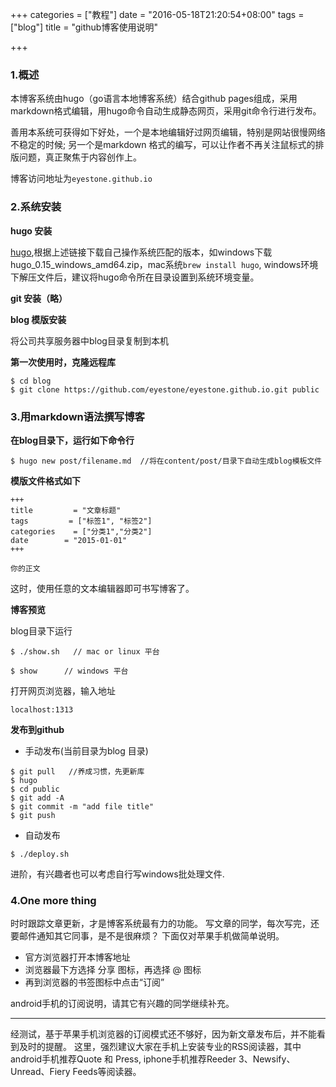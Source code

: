 +++
categories = ["教程"]
date = "2016-05-18T21:20:54+08:00"
tags = ["blog"]
title = "github博客使用说明"

+++

### 1.概述

本博客系统由hugo（go语言本地博客系统）结合github pages组成，采用markdown格式编辑，用hugo命令自动生成静态网页，采用git命令行进行发布。

善用本系统可获得如下好处，一个是本地编辑好过网页编辑，特别是网站很慢网络不稳定的时候; 另一个是markdown 格式的编写，可以让作者不再关注鼠标式的排版问题，真正聚焦于内容创作上。


博客访问地址为`eyestone.github.io`

### 2.系统安装

**hugo 安装**

[hugo](https://github.com/spf13/hugo/releases),根据上述链接下载自己操作系统匹配的版本，如windows下载hugo_0.15_windows_amd64.zip，mac系统`brew install hugo`, windows环境下解压文件后，建议将hugo命令所在目录设置到系统环境变量。

**git 安装（略）**

**blog 模版安装**

将公司共享服务器中blog目录复制到本机

**第一次使用时，克隆远程库**

```
$ cd blog
$ git clone https://github.com/eyestone/eyestone.github.io.git public 
```

### 3.用markdown语法撰写博客

**在blog目录下，运行如下命令行**

``` 
$ hugo new post/filename.md  //将在content/post/目录下自动生成blog模板文件
```

**模版文件格式如下**

```
+++
title         = "文章标题"
tags         = ["标签1", "标签2"]
categories    = ["分类1","分类2"]
date        = "2015-01-01"
+++

你的正文
```
这时，使用任意的文本编辑器即可书写博客了。

**博客预览**

blog目录下运行
```
$ ./show.sh   // mac or linux 平台

$ show      // windows 平台
```
打开网页浏览器，输入地址

```
localhost:1313
```

**发布到github**

- 手动发布(当前目录为blog 目录)

```
$ git pull   //养成习惯，先更新库
$ hugo
$ cd public
$ git add -A
$ git commit -m "add file title"
$ git push
```

- 自动发布

```
$ ./deploy.sh
```

进阶，有兴趣者也可以考虑自行写windows批处理文件.


### 4.One more thing

时时跟踪文章更新，才是博客系统最有力的功能。
写文章的同学，每次写完，还要邮件通知其它同事，是不是很麻烦？
下面仅对苹果手机做简单说明。

* 官方浏览器打开本博客地址
* 浏览器最下方选择 分享 图标，再选择 @ 图标
* 再到浏览器的书签图标中点击“订阅”

android手机的订阅说明，请其它有兴趣的同学继续补充。

---

经测试，基于苹果手机浏览器的订阅模式还不够好，因为新文章发布后，并不能看到及时的提醒。
这里，强烈建议大家在手机上安装专业的RSS阅读器，其中android手机推荐Quote 和 Press, iphone手机推荐Reeder 3、Newsify、Unread、Fiery Feeds等阅读器。
